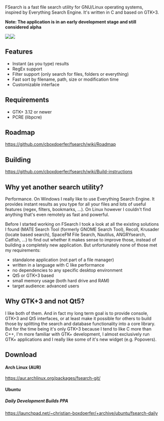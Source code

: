 FSearch is a fast file search utility for GNU/Linux operating systems, inspired by Everything Search Engine. It's written in C and based on GTK+3.

**Note: The application is in an early development stage and still considered alpha**

![](https://i.imgur.com/lerqX2G.png)![](https://i.imgur.com/HHW3u9T.png)
## Features
- Instant (as you type) results
- RegEx support
- Filter support (only search for files, folders or everything)
- Fast sort by filename, path, size or modification time
- Customizable interface

## Requirements
- GTK+ 3.12 or newer
- PCRE (libpcre)

## Roadmap
https://github.com/cboxdoerfer/fsearch/wiki/Roadmap

## Building
https://github.com/cboxdoerfer/fsearch/wiki/Build-instructions

## Why yet another search utility?
Performance. On Windows I really like to use Everything Search Engine. It provides instant results as you type for all your files and lots of useful features (regex, filters, bookmarks, ...). On Linux however I couldn't find anything that's even remotely as fast and powerful.

Before I started working on FSearch I took a look at all the existing solutions I found (MATE Search Tool (formerly GNOME Search Tool), Recoll, Krusader (locate based search), SpaceFM File Search, Nautilus, ANGRYsearch, Catfish, ...) to find out whether it makes sense to improve those, instead of building a completely new application. But unfortunately none of those met my requirements:
- standalone application (not part of a file manager)
- written in a language with C like performance
- no dependencies to any specific desktop environment
- Qt5 or GTK+3 based
- small memory usage (both hard drive and RAM)
- target audience: advanced users

## Why GTK+3 and not Qt5?
I like both of them. And in fact my long term goal is to provide console, GTK+3 and Qt5 interfaces, or at least make it possible for others to build those by splitting the search and database functionality into a core library. But for the time being it's only GTK+3 because I tend to like C more than C++, I'm more familiar with GTK+ development, I almost exclusively run GTK+ applications and I really like some of it's new widget (e.g. Popovers).

## Download
#### Arch Linux (AUR)
https://aur.archlinux.org/packages/fsearch-git/
#### Ubuntu
##### Daily Development Builds PPA
https://launchpad.net/~christian-boxdoerfer/+archive/ubuntu/fsearch-daily